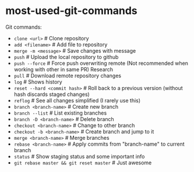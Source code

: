 # most-used-git-commands
Git commands:

- `clone <url>`                     # Clone repository
- `add <filename>`			        # Add file to repository
- `merge -m <message>`		    # Save changes with message
- `push` 				            # Upload the local repository to github
- `push --force` 			        # Force push overwriting remote (Not recommended when working with other in same PR) Research
- `pull`				            # Download remote repository changes
- `log`				            # Shows history
- `reset --hard <commit hash>`	# Roll back to a previous version (without hash discards staged changes)
- `reflog` 				        # See all changes simplified (I rarely use this)
- `branch <branch-name>`		    # Create new branch
- `branch --list` 			    # List existing branches
- `branch -D <branch-name>`		# Delete branch
- `checkout <branch-name>`		# Change to other branch
- `checkout -b <branch-name>` # Create branch and jump to it
- `merge <branch-name>`		    # Merge branches
- `rebase <branch-name>`		    # Apply commits from "branch-name" to current branch
- `status`				        # Show staging status and some important info
- `git rebase master && git reset master` # Just awesome
